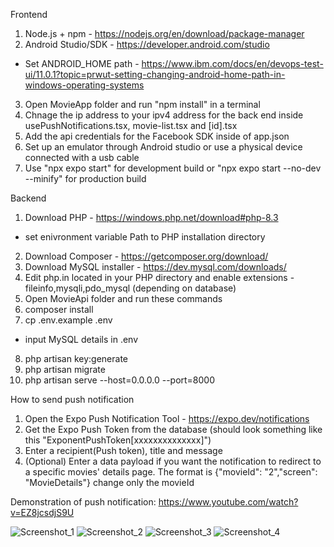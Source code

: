 Frontend
1. Node.js + npm - https://nodejs.org/en/download/package-manager
2. Android Studio/SDK - https://developer.android.com/studio
 - Set ANDROID_HOME path - https://www.ibm.com/docs/en/devops-test-ui/11.0.1?topic=prwut-setting-changing-android-home-path-in-windows-operating-systems
3. Open MovieApp folder and run "npm install" in a terminal
4. Chnage the ip address to your ipv4 address for the back end inside usePushNotifications.tsx, movie-list.tsx and [id].tsx
5. Add the api credentials for the Facebook SDK inside of app.json
6. Set up an emulator through Android studio or use a physical device connected with a usb cable
4. Use "npx expo start" for development build
or "npx expo start --no-dev --minify" for production build

Backend
1. Download PHP - https://windows.php.net/download#php-8.3 
- set enivronment variable Path to PHP installation directory
2. Download Composer - https://getcomposer.org/download/
3. Download MySQL installer - https://dev.mysql.com/downloads/
4. Edit php.in located in your PHP directory and enable extensions - fileinfo,mysqli,pdo_mysql (depending on database)
5. Open MovieApi folder and run these commands
5. composer install
6. cp .env.example .env
- input MySQL details in .env
8. php artisan key:generate
9. php artisan migrate
10. php artisan serve --host=0.0.0.0 --port=8000

How to send push notification
1. Open the Expo Push Notification Tool - https://expo.dev/notifications
2. Get the Expo Push Token from the database (should look something like this "ExponentPushToken[xxxxxxxxxxxxxx]")
3. Enter a recipient(Push token), title and message
4. (Optional) Enter a data payload if you want the notification to redirect to a specific movies' details page. The format is {"movieId": "2","screen": "MovieDetails"} change only the movieId

Demonstration of push notification: https://www.youtube.com/watch?v=EZ8jcsdjS9U

![Screenshot_1](https://github.com/user-attachments/assets/ef2a2969-69cf-4324-8b6f-8464ff2ee91b)
![Screenshot_2](https://github.com/user-attachments/assets/5a0fe1a1-7ccd-4edf-9291-f886b962e8b7)
![Screenshot_3](https://github.com/user-attachments/assets/2e87a3df-7120-4bce-8a45-cef911a29951)
![Screenshot_4](https://github.com/user-attachments/assets/f612f4d5-779e-4940-8980-d92cf4c9bff6)



